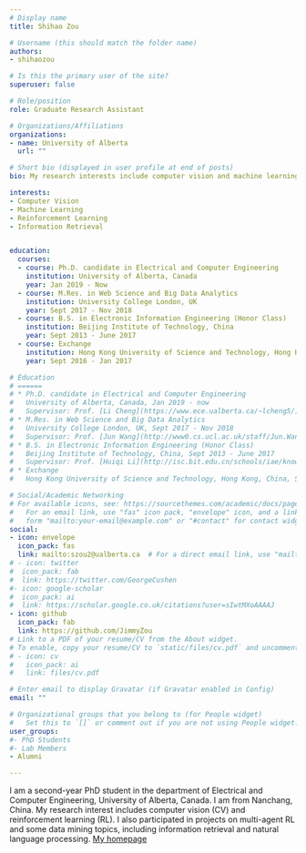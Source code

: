 ```yaml
---
# Display name
title: Shihao Zou

# Username (this should match the folder name)
authors:
- shihaozou

# Is this the primary user of the site?
superuser: false

# Role/position
role: Graduate Research Assistant

# Organizations/Affiliations
organizations:
- name: University of Alberta
  url: ""

# Short bio (displayed in user profile at end of posts)
bio: My research interests include computer vision and machine learning.

interests:
- Computer Vision
- Machine Learning
- Reinforcement Learning
- Information Retrieval


education:
  courses:
  - course: Ph.D. candidate in Electrical and Computer Engineering  
    institution: University of Alberta, Canada
    year: Jan 2019 - Now
  - course: M.Res. in Web Science and Big Data Analytics 
    institution: University College London, UK
    year: Sept 2017 - Nov 2018
  - course: B.S. in Electronic Information Engineering (Honor Class) 
    institution: Beijing Institute of Technology, China
    year: Sept 2013 - June 2017
  - course: Exchange 
    institution: Hong Kong University of Science and Technology, Hong Kong, China
    year: Sept 2016 - Jan 2017

# Education
# ======
# * Ph.D. candidate in Electrical and Computer Engineering  
#   University of Alberta, Canada, Jan 2019 - now  
#   Supervisor: Prof. [Li Cheng](https://www.ece.ualberta.ca/~lcheng5/)
# * M.Res. in Web Science and Big Data Analytics  
#   University College London, UK, Sept 2017 - Nov 2018  
#   Supervisor: Prof. [Jun Wang](http://www0.cs.ucl.ac.uk/staff/Jun.Wang/)
# * B.S. in Electronic Information Engineering (Honor Class)  
#   Beijing Institute of Technology, China, Sept 2013 - June 2017  
#   Supervisor: Prof. [Huiqi Li](http://isc.bit.edu.cn/schools/iae/knowinprofessors10/113101.htm)
# * Exchange  
#   Hong Kong University of Science and Technology, Hong Kong, China, Sept 2016 - Jan 2017

# Social/Academic Networking
# For available icons, see: https://sourcethemes.com/academic/docs/page-builder/#icons
#   For an email link, use "fas" icon pack, "envelope" icon, and a link in the
#   form "mailto:your-email@example.com" or "#contact" for contact widget.
social:
- icon: envelope
  icon_pack: fas
  link: mailto:szou2@ualberta.ca  # For a direct email link, use "mailto:test@example.org".
# - icon: twitter
#  icon_pack: fab
#  link: https://twitter.com/GeorgeCushen
#- icon: google-scholar
#  icon_pack: ai
#  link: https://scholar.google.co.uk/citations?user=sIwtMXoAAAAJ
- icon: github
  icon_pack: fab
  link: https://github.com/JimmyZou
# Link to a PDF of your resume/CV from the About widget.
# To enable, copy your resume/CV to `static/files/cv.pdf` and uncomment the lines below.
# - icon: cv
#   icon_pack: ai
#   link: files/cv.pdf

# Enter email to display Gravatar (if Gravatar enabled in Config)
email: ""

# Organizational groups that you belong to (for People widget)
#   Set this to `[]` or comment out if you are not using People widget.
user_groups:
#- PhD Students
#- Lab Members
- Alumni

---
```


I am a second-year PhD student in the department of Electrical and Computer Engineering, University of Alberta, Canada. I am from Nanchang, China. My research interest includes computer vision (CV) and reinforcement learning (RL). I also participated in projects on multi-agent RL and some data mining topics, including information retrieval and natural language processing. [My homepage](https://jimmyzou.github.io/)
